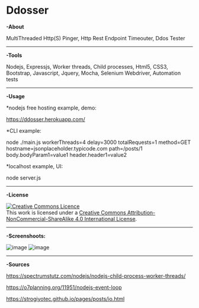 # Ddosser

<b>-About</b>

MultiThreaded Http(S) Pinger, Http Rest Endpoint Timeouter, Ddos Tester

<hr>

<b>-Tools</b>

Nodejs, Expressjs, Worker threads, Child processes, Html5, CSS3, Bootstrap, Javascript, Jquery, Mocha, Selenium Webdriver, Automation tests

<hr>

<b>-Usage</b>

*nodejs free hosting example, demo:

https://ddosser.herokuapp.com/

*CLI example:

node ./main.js workerThreads=4 delay=3000 totalRequests=1 method=GET hostname=jsonplaceholder.typicode.com path=/posts/1 body.bodyParam1=value1 header.header1=value2 

*localhost example, UI:

node server.js

<hr>

<b>-License</b>

<a rel="license" href="http://creativecommons.org/licenses/by-nc-sa/4.0/"><img alt="Creative Commons Licence" style="border-width:0" src="https://i.creativecommons.org/l/by-nc-sa/4.0/88x31.png" /></a><br />This work is licensed under a <a rel="license" href="http://creativecommons.org/licenses/by-nc-sa/4.0/">Creative Commons Attribution-NonCommercial-ShareAlike 4.0 International License</a>.

<hr>

<b>-Screenshoots:</b>

![image](https://user-images.githubusercontent.com/46504000/193882041-684dc518-151e-48ca-bdcb-2a1ecf77980f.png)
![image](https://user-images.githubusercontent.com/46504000/193882173-85a77603-bb9d-4aea-96e3-d4235ebcb660.png)

<hr>

<b>-Sources</b>

https://spectrumstutz.com/nodejs/nodejs-child-process-worker-threads/

https://o7planning.org/11951/nodejs-event-loop

https://strogiyotec.github.io/pages/posts/io.html
